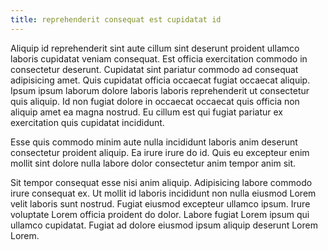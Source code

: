 ```yaml
---
title: reprehenderit consequat est cupidatat id
---
```


Aliquip id reprehenderit sint aute cillum sint deserunt proident ullamco laboris cupidatat veniam consequat. Est officia exercitation commodo in consectetur deserunt. Cupidatat sint pariatur commodo ad consequat adipisicing amet. Quis cupidatat officia occaecat fugiat occaecat aliquip. Ipsum ipsum laborum dolore laboris laboris reprehenderit ut consectetur quis aliquip. Id non fugiat dolore in occaecat occaecat quis officia non aliquip amet ea magna nostrud. Eu cillum est qui fugiat pariatur ex exercitation quis cupidatat incididunt.

Esse quis commodo minim aute nulla incididunt laboris anim deserunt consectetur proident aliquip. Ea irure irure do id. Quis eu excepteur enim mollit sint dolore nulla labore dolor consectetur anim tempor anim sit.

Sit tempor consequat esse nisi anim aliquip. Adipisicing labore commodo irure consequat ex. Ut mollit id laboris incididunt non nulla eiusmod Lorem velit laboris sunt nostrud. Fugiat eiusmod excepteur ullamco ipsum. Irure voluptate Lorem officia proident do dolor. Labore fugiat Lorem ipsum qui ullamco cupidatat. Fugiat ad dolore eiusmod ipsum aliquip deserunt Lorem Lorem.